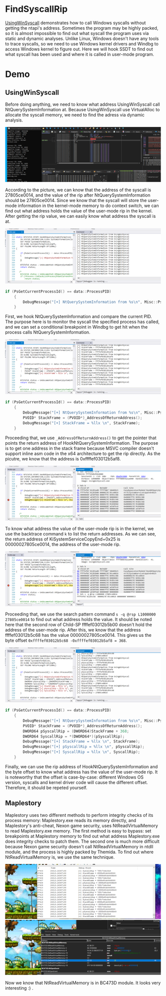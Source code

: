 # FindSyscallRip
[UsingWinSyscall](https://github.com/xmaple555/UsingWinSyscall) demonstrates how to call Windows syscalls without getting the ntapi's address. Sometimes the program may be highly packed, so it is almost impossible to find out what syscall the program uses via static and dynamic analyses. Unlike Linux, Windows doesn't have any tools to trace syscalls, so we need to use Windows kernel drivers and Windbg to access Windows kernel to figure out. Here we will hook SSDT to find out what syscall has been used and where it is called in user-mode program.

# Demo
## UsingWinSyscall
Before doing anything, we need to know what address UsingWinSyscall call NtQuerySystemInformation at. Because UsingWinSyscall use VirtualAlloc to allocate the syscall memory, we need to find the adress via dynamic analysis.

![](demo/0.png)

According to the picture, we can know that the address of the syscall is 27805ce0014, and the value of the rip after NtQuerySystemInformation should be 27805ce0014. Since we know that the syscall will store the user-mode information in the kernel-mode memory to do context switch, we can find out what address holds the value of the user-mode rip in the kernel. After getting the rip value, we can easily know what address the syscall is at.

![](demo/1.png)

```c
if (PsGetCurrentProcessId() == data::ProcessPID)
    {
        DebugMessage("[+] NtQuerySystemInformation from %s\n", Misc::PsGetProcessImageFileName2(PsGetCurrentProcess()));                         
    }
```
First, we hook NtQuerySystemInformation and compare the current PID. The purpose here is to monitor the syscall the specified process has called, and we can set a conditional breakpoint in Windbg to get hit when the process calls NtQuerySystemInformation.

![](demo/2.png)

```c
if (PsGetCurrentProcessId() == data::ProcessPID)
    {
        DebugMessage("[+] NtQuerySystemInformation from %s\n", Misc::PsGetProcessImageFileName2(PsGetCurrentProcess()));                         
        PVOID* StackFrame = (PVOID*)_AddressOfReturnAddress();
        DebugMessage("[+] StackFrame = %llx \n", StackFrame);
    }
```
Proceeding that, we use `_AddressOfReturnAddress()` to get the pointer that points the return address of HookNtQuerySystemInformation. The purpose is to get one address in the stack frame because MSVC compiler doesn't support inline asm code in the x64 architecture to get the rip directly. As the picutre, we know that the address is 0xffffef03012b5af8.

![](demo/4.png)

To know what address the value of the user-mode rip is in the kernel, we use the backtrace command `k` to list the return addresses. As we can see, the return address of KiSystemServiceCopyEnd+0x25 is 00000027805ce0014, the address of the user-mode rip. 

![](demo/5.png)

Proceeding that, we use the search pattern command `s -q @rsp L1000000 27805ce0014` to find out what address holds the value. It should be noted here that the second row of Child-SP ffffef03012b5b00 doesn't hold the address of the user-mode rip. After this, we know that the address ffffef03012b5c68 has the value 00000027805ce0014. This gives us the byte offset `0xffffef03012b5c68 -0xffffef03012b5af8 = 368`.

![](demo/6.png)

```c
if (PsGetCurrentProcessId() == data::ProcessPID)
    {
        DebugMessage("[+] NtQuerySystemInformation from %s\n", Misc::PsGetProcessImageFileName2(PsGetCurrentProcess()));                         
        PVOID* StackFrame = (PVOID*)_AddressOfReturnAddress();
        DWORD64 pSyscallRip = (DWORD64)StackFrame + 368;
        DWORD64 SyscallRip = *(DWORD64*)(pSyscallRip);
        DebugMessage("[+] StackFrame = %llx \n", StackFrame);
        DebugMessage("[+] pSyscallRip = %llx \n", pSyscallRip);
        DebugMessage("[+] SyscallRip = %llx \n", SyscallRip);
    }
```

Finally, we can use the rip address of HookNtQuerySystemInformation and the byte offset to know what address has the value of the user-mode rip. It is noteworthy that the offset is case-by-case: different Windows OS version, syscalls and kernel driver code will cause the different offset. Therefore, it should be repeted yourself.

## Maplestory
Maplestory uses two different methods to perform integrity checks of its process memory: Maplestory.exe reads its memory directly, and Maplestory's anti-cheat, Nexon game security, uses NtReadVirtualMemory to read Maplestory.exe memory. The first method is easy to bypass: set breakpoints at Maplestory memory to find out what address Maplestory.exe does integrity checks to patch them. The second one is much more difficult because Nexon game security doesn't call NtReadVirtualMemory in ntdll module, and the process is highly packed by Themida. To find out where NtReadVirtualMemory is, we use the same technique.

![](demo/7.png)
![](demo/8.png)

Now we know that NtReadVirtualMemory is in BC473D module. It looks very interesting :) .
